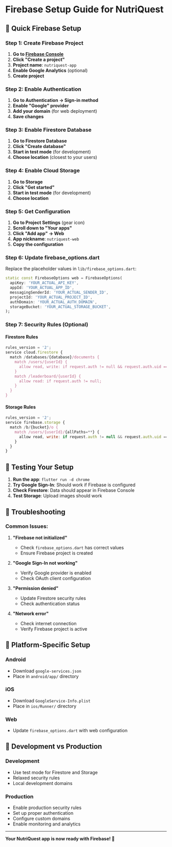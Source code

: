 # Firebase Setup Guide for NutriQuest

## 🚀 Quick Firebase Setup

### Step 1: Create Firebase Project

1. **Go to [Firebase Console](https://console.firebase.google.com/)**
2. **Click "Create a project"**
3. **Project name**: `nutriquest-app`
4. **Enable Google Analytics** (optional)
5. **Create project**

### Step 2: Enable Authentication

1. **Go to Authentication → Sign-in method**
2. **Enable "Google" provider**
3. **Add your domain** (for web deployment)
4. **Save changes**

### Step 3: Enable Firestore Database

1. **Go to Firestore Database**
2. **Click "Create database"**
3. **Start in test mode** (for development)
4. **Choose location** (closest to your users)

### Step 4: Enable Cloud Storage

1. **Go to Storage**
2. **Click "Get started"**
3. **Start in test mode** (for development)
4. **Choose location**

### Step 5: Get Configuration

1. **Go to Project Settings** (gear icon)
2. **Scroll down to "Your apps"**
3. **Click "Add app" → Web**
4. **App nickname**: `nutriquest-web`
5. **Copy the configuration**

### Step 6: Update firebase_options.dart

Replace the placeholder values in `lib/firebase_options.dart`:

```dart
static const FirebaseOptions web = FirebaseOptions(
  apiKey: 'YOUR_ACTUAL_API_KEY',
  appId: 'YOUR_ACTUAL_APP_ID',
  messagingSenderId: 'YOUR_ACTUAL_SENDER_ID',
  projectId: 'YOUR_ACTUAL_PROJECT_ID',
  authDomain: 'YOUR_ACTUAL_AUTH_DOMAIN',
  storageBucket: 'YOUR_ACTUAL_STORAGE_BUCKET',
);
```

### Step 7: Security Rules (Optional)

#### Firestore Rules
```javascript
rules_version = '2';
service cloud.firestore {
  match /databases/{database}/documents {
    match /users/{userId} {
      allow read, write: if request.auth != null && request.auth.uid == userId;
    }
    match /leaderboard/{userId} {
      allow read: if request.auth != null;
    }
  }
}
```

#### Storage Rules
```javascript
rules_version = '2';
service firebase.storage {
  match /b/{bucket}/o {
    match /users/{userId}/{allPaths=**} {
      allow read, write: if request.auth != null && request.auth.uid == userId;
    }
  }
}
```

## 🎯 Testing Your Setup

1. **Run the app**: `flutter run -d chrome`
2. **Try Google Sign-In**: Should work if Firebase is configured
3. **Check Firestore**: Data should appear in Firebase Console
4. **Test Storage**: Upload images should work

## 🚨 Troubleshooting

### Common Issues:

1. **"Firebase not initialized"**
   - Check `firebase_options.dart` has correct values
   - Ensure Firebase project is created

2. **"Google Sign-In not working"**
   - Verify Google provider is enabled
   - Check OAuth client configuration

3. **"Permission denied"**
   - Update Firestore security rules
   - Check authentication status

4. **"Network error"**
   - Check internet connection
   - Verify Firebase project is active

## 📱 Platform-Specific Setup

### Android
- Download `google-services.json`
- Place in `android/app/` directory

### iOS
- Download `GoogleService-Info.plist`
- Place in `ios/Runner/` directory

### Web
- Update `firebase_options.dart` with web configuration

## 🔧 Development vs Production

### Development
- Use test mode for Firestore and Storage
- Relaxed security rules
- Local development domains

### Production
- Enable production security rules
- Set up proper authentication
- Configure custom domains
- Enable monitoring and analytics

---

**Your NutriQuest app is now ready with Firebase! 🎉**
